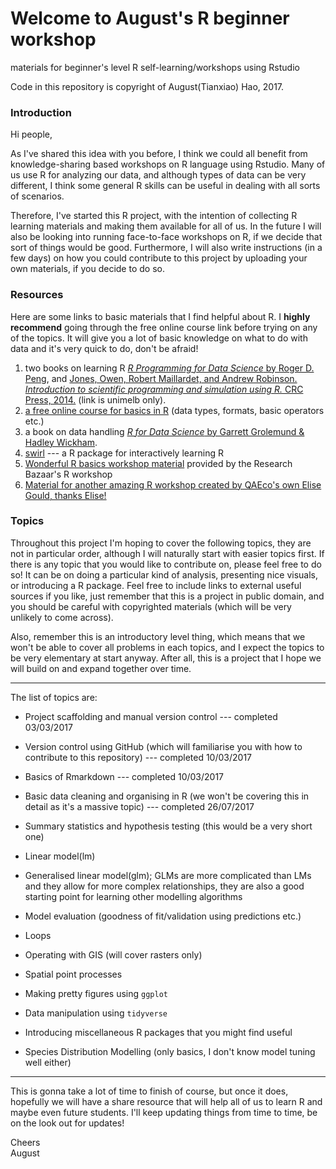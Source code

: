 # Welcome to August's R beginner workshop
materials for beginner's level R self-learning/workshops using Rstudio

Code in this repository is copyright of August(Tianxiao) Hao, 2017.  

### Introduction

Hi people, 

As I've shared this idea with you before, I think we could all benefit from knowledge-sharing based workshops on R language using Rstudio. Many of us use R for analyzing our data, and although types of data can be very different, I think some general R skills can be useful in dealing with all sorts of scenarios.  

Therefore, I've started this R project, with the intention of collecting R learning materials and making them available for all of us. In the future I will also be looking into running face-to-face workshops on R, if we decide that sort of things would be good. Furthermore, I will also write instructions (in a few days) on how you could contribute to this project by uploading your own materials, if you decide to do so.  

### Resources

Here are some links to basic materials that I find helpful about R. I **highly recommend** going through the free online course link before trying on any of the topics. It will give you a lot of basic knowledge on what to do with data and it's very quick to do, don't be afraid!  

1. two books on learning R [*R Programming for Data Science* by Roger D. Peng](http://www.cs.upc.edu/~robert/teaching/estadistica/rprogramming.pdf), and [Jones, Owen, Robert Maillardet, and Andrew Robinson. *Introduction to scientific programming and simulation using R.* CRC Press, 2014.](https://www-taylorfrancis-com.ezp.lib.unimelb.edu.au/books/9781420068740) (link is unimelb only).
2. [a free online course for basics in R](https://www.datacamp.com/courses/free-introduction-to-r) (data types, formats, basic operators etc.)
3. a book on data handling [*R for Data Science* by Garrett Grolemund & Hadley Wickham](http://r4ds.had.co.nz/index.html).
4. [swirl](http://swirlstats.com/) --- a R package for interactively learning R
5. [Wonderful R basics workshop material](https://nikkirubinstein.gitbooks.io/resguides-introductory-r-workshop/content/content/01-rstudio-intro.html) provided by the Research Bazaar's R workshop
6. [Material for another amazing R workshop created by QAEco's own Elise Gould, thanks Elise!](https://github.com/egouldo/VicBioCon17_data_wrangling)

### Topics

Throughout this project I'm hoping to cover the following topics, they are not in particular order, although I will naturally start with easier topics first. If there is any topic that you would like to contribute on, please feel free to do so! It can be on doing a particular kind of analysis, presenting nice visuals, or introducing a R package. Feel free to include links to external useful sources if you like, just remember that this is a project in public domain, and you should be careful with copyrighted materials (which will be very unlikely to come across).  

Also, remember this is an introductory level thing, which means that we won't be able to cover all problems in each topics, and I expect the topics to be very elementary at start anyway. After all, this is a project that I hope we will build on and expand together over time.  

***

The list of topics are:  

* Project scaffolding and manual version control --- completed 03/03/2017

* Version control using GitHub (which will familiarise you with how to contribute to this repository) --- completed 10/03/2017

* Basics of Rmarkdown --- completed 10/03/2017

* Basic data cleaning and organising in R (we won't be covering this in detail as it's a massive topic) --- completed 26/07/2017

* Summary statistics and hypothesis testing (this would be a very short one)

* Linear model(lm)

* Generalised linear model(glm); GLMs are more complicated than LMs and they allow for more complex relationships, they are also a good starting point for learning other modelling algorithms

* Model evaluation (goodness of fit/validation using predictions etc.)

* Loops

* Operating with GIS (will cover rasters only)

* Spatial point processes

* Making pretty figures using ```ggplot```

* Data manipulation using ```tidyverse```

* Introducing miscellaneous R packages that you might find useful 

* Species Distribution Modelling (only basics, I don't know model tuning well either)  

***

This is gonna take a lot of time to finish of course, but once it does, hopefully we will have a share resource that will help all of us to learn R and maybe even future students. I'll keep updating things from time to time, be on the look out for updates!  


Cheers  
August